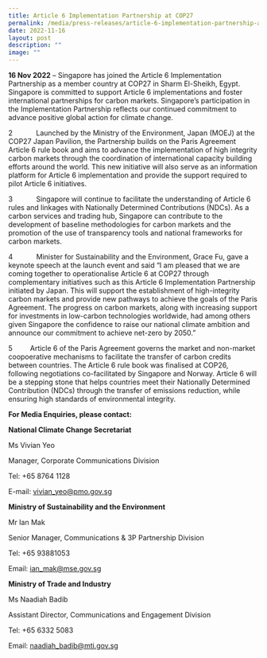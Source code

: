 ```yaml
---
title: Article 6 Implementation Partnership at COP27
permalink: /media/press-releases/article-6-implementation-partnership-at-cop27/
date: 2022-11-16
layout: post
description: ""
image: ""
---
```

**16 Nov 2022** – Singapore has joined the Article 6 Implementation Partnership as a member country at COP27 in Sharm El-Sheikh, Egypt. Singapore is committed to support Article 6 implementations and foster international partnerships for carbon markets. Singapore’s participation in the Implementation Partnership reflects our continued commitment to advance positive global action for climate change. 

2            Launched by the Ministry of the Environment, Japan (MOEJ) at the COP27 Japan Pavilion, the Partnership builds on the Paris Agreement Article 6 rule book and aims to advance the implementation of high integrity carbon markets through the coordination of international capacity building efforts around the world. This new initiative will also serve as an information platform for Article 6 implementation and provide the support required to pilot Article 6 initiatives.

3            Singapore will continue to facilitate the understanding of Article 6 rules and linkages with Nationally Determined Contributions (NDCs). As a carbon services and trading hub, Singapore can contribute to the development of baseline methodologies for carbon markets and the promotion of the use of transparency tools and national frameworks for carbon markets.

4            Minister for Sustainability and the Environment, Grace Fu, gave a keynote speech at the launch event and said “I am pleased that we are coming together to operationalise Article 6 at COP27 through complementary initiatives such as this Article 6 Implementation Partnership initiated by Japan. This will support the establishment of high-integrity carbon markets and provide new pathways to achieve the goals of the Paris Agreement. The progress on carbon markets, along with increasing support for investments in low-carbon technologies worldwide, had among others given Singapore the confidence to raise our national climate ambition and announce our commitment to achieve net-zero by 2050.”

5         Article 6 of the Paris Agreement governs the market and non-market coopoerative mechanisms to facilitate the transfer of carbon credits between countries. The Article 6 rule book was finalised at COP26, following negotiations co-facilitated by Singapore and Norway. Article 6 will be a stepping stone that helps countries meet their Nationally Determined Contribution (NDCs) through the transfer of emissions reduction, while ensuring high standards of environmental integrity. 

**For Media Enquiries, please contact:**

**National Climate Change Secretariat**
         
Ms Vivian Yeo

Manager, Corporate Communications Division

Tel: +65 8764 1128 

E-mail: [vivian\_yeo@pmo.gov.sg](mailto:vivian_yeo@pmo.gov.sg)

**Ministry of Sustainability and the Environment**

Mr Ian Mak

Senior Manager, Communications & 3P Partnership Division

Tel: +65 93881053

Email: [ian\_mak@mse.gov.sg](mailto:ian_mak@mse.gov.sg)

**Ministry of Trade and Industry**

Ms Naadiah Badib

Assistant Director, Communications and Engagement Division

Tel: +65 6332 5083

Email: [naadiah\_badib@mti.gov.sg](mailto:naadiah_badib@mti.gov.sg)
